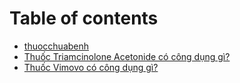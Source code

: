 # Table of contents

* [thuocchuabenh](README.md)
* [Thuốc Triamcinolone Acetonide có công dụng gì?](untitled.md)
* [Thuốc Vimovo có công dụng gì?](thuoc-vimovo-co-cong-dung-gi.md)

